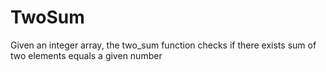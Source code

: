 # TwoSum
Given an integer array, the two_sum function checks if there exists sum of two elements equals a given number
